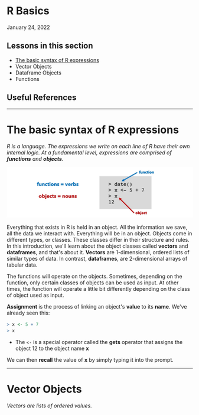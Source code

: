 # R Basics
January 24, 2022

## Lessons in this section
  * [The basic syntax of R expressions](#the-basic-syntax-of-r-expressions)
  * Vector Objects
  * Dataframe Objects
  * Functions

## Useful References

-----

# The basic syntax of R expressions

_R is a language. The expressions we write on each line of R have their own internal logic. At a fundamental level, expressions are comprised of **functions** and **objects**._

<img src="webContent/WebContent_Powerpoint_functions_objects.jpg" width="600">

Everything that exists in R is held in an object. All the information we save, all the data we interact with. Everything will be in an object. Objects come in different types, or classes. These classes differ in their structure and rules. In this introduction, we'll learn about the object classes called **vectors** and **dataframes**, and that's about it. **Vectors** are 1-dimensional, ordered lists of similar types of data. In contrast, **dataframes**, are 2-dimensional arrays of tabular data.

The functions will operate on the objects. Sometimes, depending on the function, only certain classes of objects can be used as input. At other times, the function will operate a little bit differently depending on the class of object used as input.

**Assignment** is the process of linking an object's **value** to its **name**. We've already seen this:

```r
> x <- 5 + 7
> x
```

  * The `<-` is a special operator called the **gets** operator that assigns the object 12 to the object name **x**

We can then **recall** the value of **x** by simply typing it into the prompt. 




-----

# Vector Objects

_Vectors are lists of ordered values._
